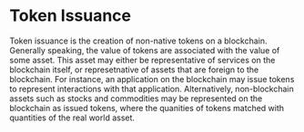 # Token Issuance

Token issuance is the creation of non-native tokens on a blockchain. Generally speaking, the value of tokens are associated with the value of some asset. This asset may either be representative of services on the blockchain itself, or represetnative of assets that are foreign to the blockchain. For instance, an application on the blockchain may issue tokens to represent interactions with that application. Alternatively, non-blockchain assets such as stocks and commodities may be represented on the blockchain as issued tokens, where the quanities of tokens matched with quantities of the real world asset. 

